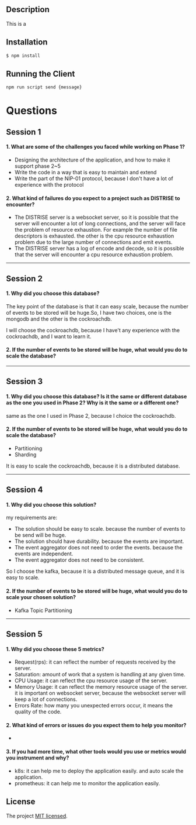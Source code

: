 ## Description

This is a 

## Installation

```bash
$ npm install
```

## Running the Client 


```
npm run script send {message}
```

# Questions

## Session 1

#### 1. What are some of the challenges you faced while working on Phase 1?

* Designing the architecture of the application, and how to make it support phase 2~5 
* Write the code in a way that is easy to maintain and extend
* Write the part of the NIP-01 protocol, because I don't have a lot of experience with the protocol


#### 2. What kind of failures do you expect to a project such as DISTRISE to encounter?

* The DISTRISE server is a websocket server, so it is possible that the server will encounter a lot of long connections, and the server will face the problem of resource exhaustion. For example the number of file descriptors is exhausted. the other is the cpu resource exhaustion problem due to the large number of connections and emit events.
* The DISTRISE server has a log of encode and decode, so it is possible that the server will encounter a cpu resource exhaustion problem.

---
## Session 2

#### 1. Why did you choose this database?

The key point of the database is that it can easy scale, because the number of events to be stored will be huge.So, I have two choices, one is the mongodb and the other is the cockroachdb.

I will choose the cockroachdb, because I have't any experience with the cockroachdb, and I want to learn it.

#### 2. If the number of events to be stored will be huge, what would you do to scale the database?

---
## Session 3

#### 1. Why did you choose this database? Is it the same or different database as the one you used in Phase 2? Why is it the same or a different one?

same as the one I used in Phase 2, because I choice the cockroachdb.

#### 2. If the number of events to be stored will be huge, what would you do to scale the database?

- Partitioning
- Sharding

It is easy to scale the cockroachdb, because it is a distributed database.

---
## Session 4

#### 1. Why did you choose this solution?

my requirements are:

- The solution should be easy to scale. because the number of events to be send will be huge.
- The solution should have durability. because the events are important.
- The event aggregator does not need to order the events. because the events are independent.
- The event aggregator does not need to be consistent.

So I choose the kafka, because it is a distributed message queue, and it is easy to scale.

#### 2. If the number of events to be stored will be huge, what would you do to scale your chosen solution?

- Kafka Topic Partitioning


---
## Session 5

#### 1. Why did you choose these 5 metrics?

* Request(rps): it can reflect the number of requests received by the server.
* Saturation: amount of work that a system is handling at any given time.
* CPU Usage: it can reflect the cpu resource usage of the server. 
* Memory Usage: it can reflect the memory resource usage of the server. it is important on websocket server, because the websocket server will keep a lot of connections.
* Errors Rate: how many you unexpected errors occur, it means the quality of the code.

#### 2. What kind of errors or issues do you expect them to help you monitor?

* 

#### 3. If you had more time, what other tools would you use or metrics would you instrument and why?

* k8s: it can help me to deploy the application easily. and auto scale the application.
* prometheus: it can help me to monitor the application easily.

## License

The project [MIT licensed](LICENSE).
